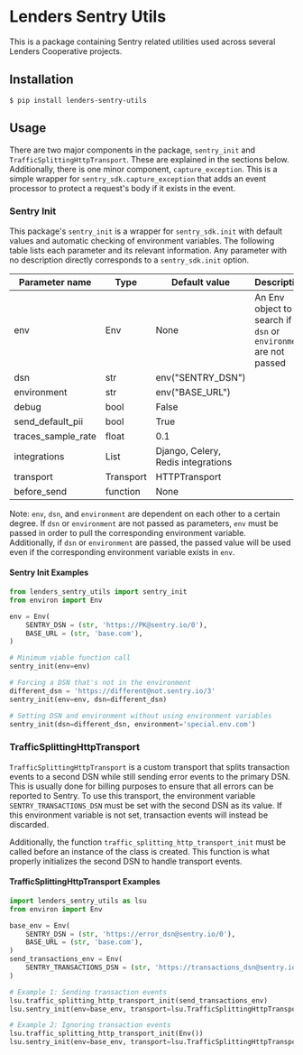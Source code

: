 # Lenders Sentry Utils
This is a package containing Sentry related utilities used across several Lenders Cooperative projects.

## Installation

`$ pip install lenders-sentry-utils`

## Usage
There are two major components in the package, `sentry_init` and `TrafficSplittingHttpTransport`.
These are explained in the sections below.
Additionally, there is one minor component, `capture_exception`.
This is a simple wrapper for `sentry_sdk.capture_exception` that adds an event processor to protect a request's body if it exists in the event.

### Sentry Init
This package's `sentry_init` is a wrapper for `sentry_sdk.init` with default values and automatic checking of environment variables.
The following table lists each parameter and its relevant information.
Any parameter with no description directly corresponds to a `sentry_sdk.init` option.

| Parameter name | Type | Default value | Description |
| --- | --- | --- | --- |
| env | Env | None | An Env object to search if `dsn` or `environment` are not passed |
| dsn | str | env("SENTRY_DSN") |  |
| environment | str | env("BASE_URL") |  |
| debug | bool | False |  |
| send_default_pii | bool | True |  |
| traces_sample_rate | float | 0.1 |  |
| integrations | List | Django, Celery, Redis integrations |  |
| transport | Transport | HTTPTransport |  |
| before_send | function | None |  |

Note: `env`, `dsn`, and `environment` are dependent on each other to a certain degree.
If `dsn` or `environment` are not passed as parameters, `env` must be passed in order to pull the corresponding environment variable.
Additionally, if `dsn` or `environment` are passed, the passed value will be used even if the corresponding environment variable exists in `env`.

#### Sentry Init Examples
```python
from lenders_sentry_utils import sentry_init
from environ import Env

env = Env(
    SENTRY_DSN = (str, 'https://PK@sentry.io/0'),
    BASE_URL = (str, 'base.com'),
)

# Minimum viable function call
sentry_init(env=env)

# Forcing a DSN that's not in the environment
different_dsn = 'https://different@not.sentry.io/3'
sentry_init(env=env, dsn=different_dsn)

# Setting DSN and environment without using environment variables
sentry_init(dsn=different_dsn, environment='special.env.com')
```

### TrafficSplittingHttpTransport
`TrafficSplittingHttpTransport` is a custom transport that splits transaction events to a second DSN while still sending error events to the primary DSN. 
This is usually done for billing purposes to ensure that all errors can be reported to Sentry.
To use this transport, the environment variable `SENTRY_TRANSACTIONS_DSN` must be set with the second DSN as its value.
If this environment variable is not set, transaction events will instead be discarded.

Additionally, the function `traffic_splitting_http_transport_init` must be called before an instance of the class is created.
This function is what properly initializes the second DSN to handle transport events.

#### TrafficSplittingHttpTransport Examples
```python
import lenders_sentry_utils as lsu
from environ import Env

base_env = Env(
    SENTRY_DSN = (str, 'https://error_dsn@sentry.io/0'),
    BASE_URL = (str, 'base.com'),
)
send_transactions_env = Env(
    SENTRY_TRANSACTIONS_DSN = (str, 'https://transactions_dsn@sentry.io/0'),
)

# Example 1: Sending transaction events
lsu.traffic_splitting_http_transport_init(send_transactions_env)
lsu.sentry_init(env=base_env, transport=lsu.TrafficSplittingHttpTransport)

# Example 2: Ignoring transaction events
lsu.traffic_splitting_http_transport_init(Env())
lsu.sentry_init(env=base_env, transport=lsu.TrafficSplittingHttpTransport)
```